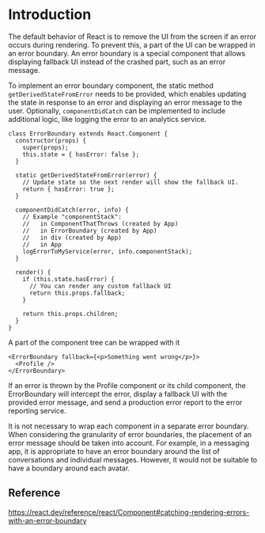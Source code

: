 # Introduction
The default behavior of React is to remove the UI from the screen if an error occurs during rendering. To prevent this, a part of the UI can be wrapped in an error boundary. An error boundary is a special component that allows displaying fallback UI instead of the crashed part, such as an error message.

To implement an error boundary component, the static method `getDerivedStateFromError` needs to be provided, which enables updating the state in response to an error and displaying an error message to the user. 
Optionally, `componentDidCatch` can be implemented to include additional logic, like logging the error to an analytics service.

    class ErrorBoundary extends React.Component {
      constructor(props) {
        super(props);
        this.state = { hasError: false };
      }

      static getDerivedStateFromError(error) {
        // Update state so the next render will show the fallback UI.
        return { hasError: true };
      }

      componentDidCatch(error, info) {
        // Example "componentStack":
        //   in ComponentThatThrows (created by App)
        //   in ErrorBoundary (created by App)
        //   in div (created by App)
        //   in App
        logErrorToMyService(error, info.componentStack);
      }

      render() {
        if (this.state.hasError) {
          // You can render any custom fallback UI
          return this.props.fallback;
        }

        return this.props.children;
      }
    }
    
 A part of the component tree can be wrapped with it
    
    <ErrorBoundary fallback={<p>Something went wrong</p>}>
      <Profile />
    </ErrorBoundary>
 
 
If an error is thrown by the Profile component or its child component, the ErrorBoundary will intercept the error, display a fallback UI with the provided error message, and send a production error report to the error reporting service.

It is not necessary to wrap each component in a separate error boundary. When considering the granularity of error boundaries, the placement of an error message should be taken into account. For example, in a messaging app, it is appropriate to have an error boundary around the list of conversations and individual messages. However, it would not be suitable to have a boundary around each avatar.
 

## Reference
https://react.dev/reference/react/Component#catching-rendering-errors-with-an-error-boundary
